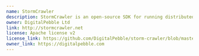 ```yaml
---
name: StormCrawler
description: StormCrawler is an open-source SDK for running distributed web crawlers on Apache Storm. The project is under Apache license v2 and consists of a collection of reusable resources and components, written mostly in Java.  The aim of StormCrawler is to help build web crawlers that are scalable resilient low latency easy to extend polite yet efficient. StormCrawler has a module for OpenSearch that allows to index the documents crawled but also store metrics to display with Dashboards as well as store the frontier of the crawler in OpenSearch.
owner: DigitalPebble Ltd
link: http://stormcrawler.net
license: Apache license v2
license_link: https://github.com/DigitalPebble/storm-crawler/blob/master/LICENSE
owner_link: https://digitalpebble.com
---
```

